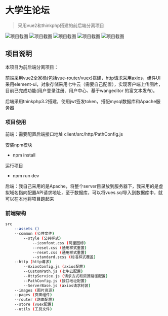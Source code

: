 # 大学生论坛

> 采用vue2和thinkphp搭建的前后端分离项目

<img src="https://gw.alipayobjects.com/os/q/cms/images/kbusls1m/e3d79aba-1998-42a6-9b74-1ec57db882ed_w1349_h453.png" alt="项目截图">

<img src="https://gw.alipayobjects.com/os/q/cms/images/kbusly7q/60cda46a-1eb7-41cb-b42d-fe59e35b68e3_w1349_h529.png" alt="项目截图">

<img src="https://gw.alipayobjects.com/os/q/cms/images/kbusm5f6/5e9c6581-26b9-49e2-8f81-a1796532c21d_w1349_h609.png" alt="项目截图">

<img src="https://gw.alipayobjects.com/os/q/cms/images/kbusmc6r/de40b4a3-ebb2-4130-97b5-0c969fb7179d_w1348_h618.png" alt="项目截图">

<img src="https://gw.alipayobjects.com/os/q/cms/images/kbusmi5d/490774a1-fda2-4595-91f2-b33b3d821637_w641_h817.png" alt="项目截图">

## 项目说明

本项目为前后端分离项目：

前端采用vue2全家桶(包括vue-router/vuex)搭建，http请求采用axios，组件UI采用element-ui，对象存储采用七牛云（需要自己配置），实现客户端上传图片，目前已完成功能(用户登录注册、用户中心、基于wangeditor 的富文本发布)。

后端采用tninkphp3.2搭建，使用jwt签发token，搭配mysql数据库和Apache服务器

### 项目使用

前端：需要配置后端接口地址 client/src/http/PathConfig.js

安装npm模块
* npm install

运行项目  
* npm run dev

后端：我自己采用的是Apache，将整个server目录放到服务器下，我采用的是虚拟域名指向配置API请求地址，至于数据库，可以将vues.sql导入到数据库中，就可以在本地将项目跑起来



### 前端架构 

``` bash
src
    --assets ()
    --common (公共文件)
        --style (公共样式)
            --iconfont.css (阿里图标)
            --reset.css (通用样式重置)
            --reset.css (通用样式重置)
            --standard.scss (标准样式覆盖)
    --http (http请求)
        --AxiosConfig.js (axios配置)
        --CustomPath.js (七牛云配置)
        --HttpService.js (请求方式和资源路径配置)
        --PathConfig.js (接口地址配置)
        --ServerBase.js (axios请求封装)
    --images (图片资源)
    --pages (页面组件)
    --router (路由配置)
    --store (vuex配置)
    --utils (工具文件)
```